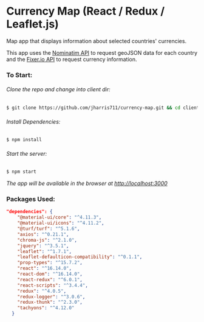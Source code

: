 # Currency Map (React / Redux / Leaflet.js)
Map app that displays information about selected countries' currencies.
 

This app uses the [Nominatim API](https://nominatim.org/release-docs/develop/api/Overview/) to request 
geoJSON data for each country and the [Fixer.io API](https://fixer.io/documentation) to request currency
information.

### To Start:
###### Clone the repo and change into client dir:
```bash
$ git clone https://github.com/jharris711/currency-map.git && cd client
```

###### Install Dependencies:
```bash
$ npm install
```

###### Start the server:
```bash
$ npm start
```

*The app will be available in the browser at <http://localhost:3000>*

### Packages Used:
```json
"dependencies": {
    "@material-ui/core": "^4.11.3",
    "@material-ui/icons": "^4.11.2",
    "@turf/turf": "^5.1.6",
    "axios": "^0.21.1",
    "chroma-js": "^2.1.0",
    "jquery": "^3.5.1",
    "leaflet": "^1.7.1",
    "leaflet-defaulticon-compatibility": "^0.1.1",
    "prop-types": "^15.7.2",
    "react": "^16.14.0",
    "react-dom": "^16.14.0",
    "react-redux": "^6.0.1",
    "react-scripts": "^3.4.4",
    "redux": "^4.0.5",
    "redux-logger": "^3.0.6",
    "redux-thunk": "^2.3.0",
    "tachyons": "^4.12.0"
  }
```
